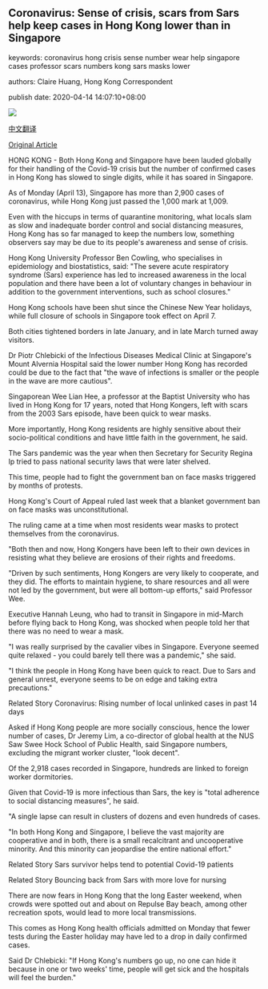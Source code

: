 ## Coronavirus: Sense of crisis, scars from Sars help keep cases in Hong Kong lower than in Singapore

keywords: coronavirus hong crisis sense number wear help singapore cases professor scars numbers kong sars masks lower

authors: Claire Huang, Hong Kong Correspondent

publish date: 2020-04-14 14:07:10+08:00

![](https://www.straitstimes.com/sites/default/files/styles/x_large/public/articles/2020/04/14/ym-hkvirus-140420.jpg?itok=us8AjKXe)

[中文翻译](Coronavirus%3A%20Sense%20of%20crisis%2C%20scars%20from%20Sars%20help%20keep%20cases%20in%20Hong%20Kong%20lower%20than%20in%20Singapore_zh.md)

[Original Article](https://www.straitstimes.com/asia/east-asia/coronavirus-sense-of-crisis-scars-from-sars-help-keep-cases-in-hong-kong-lower-than)

HONG KONG - Both Hong Kong and Singapore have been lauded globally for their handling of the Covid-19 crisis but the number of confirmed cases in Hong Kong has slowed to single digits, while it has soared in Singapore.

As of Monday (April 13), Singapore has more than 2,900 cases of coronavirus, while Hong Kong just passed the 1,000 mark at 1,009.

Even with the hiccups in terms of quarantine monitoring, what locals slam as slow and inadequate border control and social distancing measures, Hong Kong has so far managed to keep the numbers low, something observers say may be due to its people's awareness and sense of crisis.

Hong Kong University Professor Ben Cowling, who specialises in epidemiology and biostatistics, said: "The severe acute respiratory syndrome (Sars) experience has led to increased awareness in the local population and there have been a lot of voluntary changes in behaviour in addition to the government interventions, such as school closures."

Hong Kong schools have been shut since the Chinese New Year holidays, while full closure of schools in Singapore took effect on April 7.

Both cities tightened borders in late January, and in late March turned away visitors.

Dr Piotr Chlebicki of the Infectious Diseases Medical Clinic at Singapore's Mount Alvernia Hospital said the lower number Hong Kong has recorded could be due to the fact that "the wave of infections is smaller or the people in the wave are more cautious".

Singaporean Wee Lian Hee, a professor at the Baptist University who has lived in Hong Kong for 17 years, noted that Hong Kongers, left with scars from the 2003 Sars episode, have been quick to wear masks.

More importantly, Hong Kong residents are highly sensitive about their socio-political conditions and have little faith in the government, he said.

The Sars pandemic was the year when then Secretary for Security Regina Ip tried to pass national security laws that were later shelved.

This time, people had to fight the government ban on face masks triggered by months of protests.

Hong Kong's Court of Appeal ruled last week that a blanket government ban on face masks was unconstitutional.

The ruling came at a time when most residents wear masks to protect themselves from the coronavirus.

"Both then and now, Hong Kongers have been left to their own devices in resisting what they believe are erosions of their rights and freedoms.

"Driven by such sentiments, Hong Kongers are very likely to cooperate, and they did. The efforts to maintain hygiene, to share resources and all were not led by the government, but were all bottom-up efforts," said Professor Wee.

Executive Hannah Leung, who had to transit in Singapore in mid-March before flying back to Hong Kong, was shocked when people told her that there was no need to wear a mask.

"I was really surprised by the cavalier vibes in Singapore. Everyone seemed quite relaxed - you could barely tell there was a pandemic," she said.

"I think the people in Hong Kong have been quick to react. Due to Sars and general unrest, everyone seems to be on edge and taking extra precautions."

Related Story Coronavirus: Rising number of local unlinked cases in past 14 days

Asked if Hong Kong people are more socially conscious, hence the lower number of cases, Dr Jeremy Lim, a co-director of global health at the NUS Saw Swee Hock School of Public Health, said Singapore numbers, excluding the migrant worker cluster, "look decent".

Of the 2,918 cases recorded in Singapore, hundreds are linked to foreign worker dormitories.

Given that Covid-19 is more infectious than Sars, the key is "total adherence to social distancing measures", he said.

"A single lapse can result in clusters of dozens and even hundreds of cases.

"In both Hong Kong and Singapore, I believe the vast majority are cooperative and in both, there is a small recalcitrant and uncooperative minority. And this minority can jeopardise the entire national effort."

Related Story Sars survivor helps tend to potential Covid-19 patients

Related Story Bouncing back from Sars with more love for nursing

There are now fears in Hong Kong that the long Easter weekend, when crowds were spotted out and about on Repulse Bay beach, among other recreation spots, would lead to more local transmissions.

This comes as Hong Kong health officials admitted on Monday that fewer tests during the Easter holiday may have led to a drop in daily confirmed cases.

Said Dr Chlebicki: "If Hong Kong's numbers go up, no one can hide it because in one or two weeks' time, people will get sick and the hospitals will feel the burden."